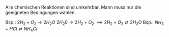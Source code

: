 Alle chemischen Reaktionen sind umkehrbar. Mann muss nur die geeigneten Bedingungen wählen.

Bsp.:
	$2H_{2} + O_{2} \to 2H_{2}O$
	$2H_{2}0 \to 2H_{2} + O_{2}$
	$\implies 2H_{2} + O_{2} \rightleftarrows 2H_{2}O$
Bsp.: $NH_{3} + HCl \rightleftarrows NH_{4}Cl$
